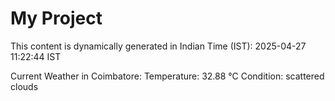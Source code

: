 # My Project

This content is dynamically generated in Indian Time (IST): 2025-04-27 11:22:44 IST


Current Weather in Coimbatore:
Temperature: 32.88 °C
Condition: scattered clouds
